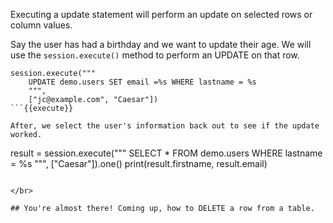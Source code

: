 Executing a update statement will perform an update on selected rows or column values.

Say the user has had a birthday and we want to update their age. We will use the `session.execute()` method to perform an UPDATE on that row.

```
session.execute("""
    UPDATE demo.users SET email =%s WHERE lastname = %s
    """,
    ["jc@example.com", "Caesar"])
```{{execute}}    

After, we select the user's information back out to see if the update worked.

```
result = session.execute("""
    SELECT * FROM demo.users WHERE lastname = %s
    """,
    ["Caesar"]).one()
print(result.firstname, result.email)
``` {{execute}}

</br>

## You're almost there! Coming up, how to DELETE a row from a table.
